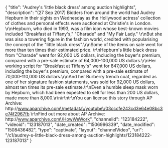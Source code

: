 {
    "title": "Audrey's 'little black dress' among auction highlights",
    "description": "(27 Sep 2017) Bidders from around the world had Audrey Hepburn in their sights on Wednesday as the Hollywood actress' collection of clothes and personal effects were auctioned at Christie's in London. \r\nHepburn, who died in 1993, was a film icon whose best-known movies included \"Breakfast at Tiffany's,\" \"Charade\" and \"My Fair Lady.\" \r\nBut she was also a towering figure in the fashion world, credited with popularising the concept of the \"little black dress\".\r\nSome of the items on sale went for more than ten times their estimated price. \r\nHepburn's little black dress from \"Charade\" went for 92,000 US dollars, including the buyer's premium, compared with a pre-sale estimate of 64,000-100,000 US dollars.\r\nHer working script for \"Breakfast at Tiffany's\" went for 847,000 US dollars, including the buyer's premium, compared with a pre-sale estimate of 70,000-110,000 US dollars.\r\nAnd her Burberry trench coat, regarded as one of her signature fashion statements, was sold for 92,000 US dollars, almost ten times its pre-sale estimate.\r\nEven a humble sleep mask worn by Hepburn, which had been expected to sell for less than 200 US dollars, made more than 8,000.\r\n\r\n\r\nYou can license this story through AP Archive: http:\/\/www.aparchive.com\/metadata\/youtube\/03cccfe243cd3e64e08bc3e74f2967fb \r\nFind out more about AP Archive: http:\/\/www.aparchive.com\/HowWeWork",
    "channelid": "123184222",
    "videoid": "123187013",
    "date_created": "1506996339",
    "date_modified": "1508436482",
    "type": "captivate",
    "layout": "channelVideo",
    "url": "\/c1\/audrey-s-little-black-dress-among-auction-highlights\/123184222-123187013"
}